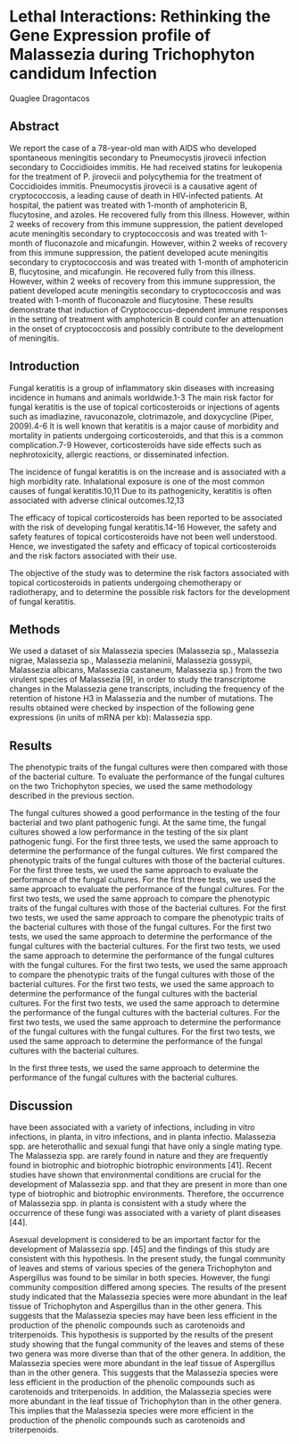# Lethal Interactions: Rethinking the Gene Expression profile of Malassezia during Trichophyton candidum Infection
Quaglee Dragontacos


## Abstract
We report the case of a 78-year-old man with AIDS who developed spontaneous meningitis secondary to Pneumocystis jirovecii infection secondary to Coccidioides immitis. He had received statins for leukopenia for the treatment of P. jirovecii and polycythemia for the treatment of Coccidioides immitis. Pneumocystis jirovecii is a causative agent of cryptococcosis, a leading cause of death in HIV-infected patients. At hospital, the patient was treated with 1-month of amphotericin B, flucytosine, and azoles. He recovered fully from this illness. However, within 2 weeks of recovery from this immune suppression, the patient developed acute meningitis secondary to cryptococcosis and was treated with 1-month of fluconazole and micafungin. However, within 2 weeks of recovery from this immune suppression, the patient developed acute meningitis secondary to cryptococcosis and was treated with 1-month of amphotericin B, flucytosine, and micafungin. He recovered fully from this illness. However, within 2 weeks of recovery from this immune suppression, the patient developed acute meningitis secondary to cryptococcosis and was treated with 1-month of fluconazole and flucytosine. These results demonstrate that induction of Cryptococcus-dependent immune responses in the setting of treatment with amphotericin B could confer an attenuation in the onset of cryptococcosis and possibly contribute to the development of meningitis.


## Introduction
Fungal keratitis is a group of inflammatory skin diseases with increasing incidence in humans and animals worldwide.1-3 The main risk factor for fungal keratitis is the use of topical corticosteroids or injections of agents such as imadiazine, ravuconazole, clotrimazole, and doxycycline (Piper, 2009).4-6 It is well known that keratitis is a major cause of morbidity and mortality in patients undergoing corticosteroids, and that this is a common complication.7-9 However, corticosteroids have side effects such as nephrotoxicity, allergic reactions, or disseminated infection.

The incidence of fungal keratitis is on the increase and is associated with a high morbidity rate. Inhalational exposure is one of the most common causes of fungal keratitis.10,11 Due to its pathogenicity, keratitis is often associated with adverse clinical outcomes.12,13

The efficacy of topical corticosteroids has been reported to be associated with the risk of developing fungal keratitis.14-16 However, the safety and safety features of topical corticosteroids have not been well understood. Hence, we investigated the safety and efficacy of topical corticosteroids and the risk factors associated with their use.

The objective of the study was to determine the risk factors associated with topical corticosteroids in patients undergoing chemotherapy or radiotherapy, and to determine the possible risk factors for the development of fungal keratitis.


## Methods
We used a dataset of six Malassezia species (Malassezia sp., Malassezia nigrae, Malassezia sp., Malassezia melaninii, Malassezia gossypii, Malassezia albicans, Malassezia castaneum, Malassezia sp.) from the two virulent species of Malassezia [9], in order to study the transcriptome changes in the Malassezia gene transcripts, including the frequency of the retention of histone H3 in Malassezia and the number of mutations. The results obtained were checked by inspection of the following gene expressions (in units of mRNA per kb): Malassezia spp.


## Results
The phenotypic traits of the fungal cultures were then compared with those of the bacterial culture. To evaluate the performance of the fungal cultures on the two Trichophyton species, we used the same methodology described in the previous section.

The fungal cultures showed a good performance in the testing of the four bacterial and two plant pathogenic fungi. At the same time, the fungal cultures showed a low performance in the testing of the six plant pathogenic fungi. For the first three tests, we used the same approach to determine the performance of the fungal cultures. We first compared the phenotypic traits of the fungal cultures with those of the bacterial cultures. For the first three tests, we used the same approach to evaluate the performance of the fungal cultures. For the first three tests, we used the same approach to evaluate the performance of the fungal cultures. For the first two tests, we used the same approach to compare the phenotypic traits of the fungal cultures with those of the bacterial cultures. For the first two tests, we used the same approach to compare the phenotypic traits of the bacterial cultures with those of the fungal cultures. For the first two tests, we used the same approach to determine the performance of the fungal cultures with the bacterial cultures. For the first two tests, we used the same approach to determine the performance of the fungal cultures with the fungal cultures. For the first two tests, we used the same approach to compare the phenotypic traits of the fungal cultures with those of the bacterial cultures. For the first two tests, we used the same approach to determine the performance of the fungal cultures with the bacterial cultures. For the first two tests, we used the same approach to determine the performance of the fungal cultures with the bacterial cultures. For the first two tests, we used the same approach to determine the performance of the fungal cultures with the fungal cultures. For the first two tests, we used the same approach to determine the performance of the fungal cultures with the bacterial cultures.

In the first three tests, we used the same approach to determine the performance of the fungal cultures with the bacterial cultures.


## Discussion
have been associated with a variety of infections, including in vitro infections, in planta, in vitro infections, and in planta infectio. Malassezia spp. are heterothallic and sexual fungi that have only a single mating type. The Malassezia spp. are rarely found in nature and they are frequently found in biotrophic and biotrophic biotrophic environments [41]. Recent studies have shown that environmental conditions are crucial for the development of Malassezia spp. and that they are present in more than one type of biotrophic and biotrophic environments. Therefore, the occurrence of Malassezia spp. in planta is consistent with a study where the occurrence of these fungi was associated with a variety of plant diseases [44].

Asexual development is considered to be an important factor for the development of Malassezia spp. [45] and the findings of this study are consistent with this hypothesis. In the present study, the fungal community of leaves and stems of various species of the genera Trichophyton and Aspergillus was found to be similar in both species. However, the fungi community composition differed among species. The results of the present study indicated that the Malassezia species were more abundant in the leaf tissue of Trichophyton and Aspergillus than in the other genera. This suggests that the Malassezia species may have been less efficient in the production of the phenolic compounds such as carotenoids and triterpenoids. This hypothesis is supported by the results of the present study showing that the fungal community of the leaves and stems of these two genera was more diverse than that of the other genera. In addition, the Malassezia species were more abundant in the leaf tissue of Aspergillus than in the other genera. This suggests that the Malassezia species were less efficient in the production of the phenolic compounds such as carotenoids and triterpenoids. In addition, the Malassezia species were more abundant in the leaf tissue of Trichophyton than in the other genera. This implies that the Malassezia species were more efficient in the production of the phenolic compounds such as carotenoids and triterpenoids.
